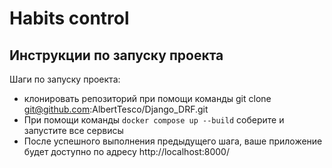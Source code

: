 # Habits control
## Инструкции по запуску проекта
Шаги по запуску проекта:
- клонировать репозиторий при помощи команды git clone git@github.com:AlbertTesco/Django_DRF.git
- При помощи команды `docker compose up --build` соберите и запустите все сервисы 
- После успешного выполнения предыдущего шага, ваше приложение будет доступно по адресу http://localhost:8000/